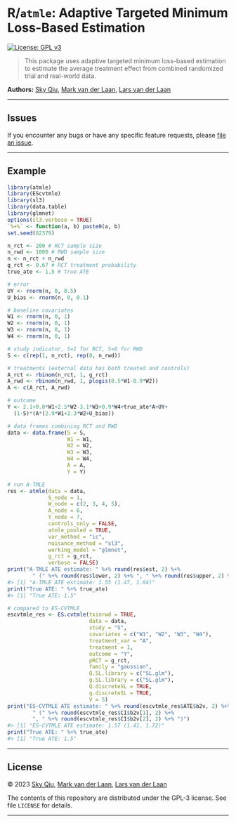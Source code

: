
<!-- README.md is generated from README.Rmd. Please edit that file -->

# R/`atmle`: Adaptive Targeted Minimum Loss-Based Estimation

<!-- badges: start -->

[![License: GPL
v3](https://img.shields.io/badge/License-GPL%20v3-blue.svg)](https://www.gnu.org/licenses/gpl-3.0)
<!-- badges: end -->

> This package uses adaptive targeted minimum loss-based estimation to
> estimate the average treatment effect from combined randomized trial
> and real-world data.

**Authors:** [Sky Qiu](https://github.com/tq21), [Mark van der
Laan](https://vanderlaan-lab.org/), [Lars van der
Laan](https://larsvanderlaan.github.io/)

------------------------------------------------------------------------

## Issues

If you encounter any bugs or have any specific feature requests, please
[file an issue](https://github.com/tq21/atmle/issues).

------------------------------------------------------------------------

## Example

``` r
library(atmle)
library(EScvtmle)
library(sl3)
library(data.table)
library(glmnet)
options(sl3.verbose = TRUE)
`%+%` <- function(a, b) paste0(a, b)
set.seed(82379)

n_rct <- 200 # RCT sample size
n_rwd <- 1000 # RWD sample size
n <- n_rct + n_rwd
g_rct <- 0.67 # RCT treatment probability
true_ate <- 1.5 # true ATE

# error
UY <- rnorm(n, 0, 0.5)
U_bias <- rnorm(n, 0, 0.1)

# baseline covariates
W1 <- rnorm(n, 0, 1)
W2 <- rnorm(n, 0, 1)
W3 <- rnorm(n, 0, 1)
W4 <- rnorm(n, 0, 1)

# study indicator, S=1 for RCT, S=0 for RWD
S <- c(rep(1, n_rct), rep(0, n_rwd))

# treatments (external data has both treated and controls)
A_rct <- rbinom(n_rct, 1, g_rct)
A_rwd <- rbinom(n_rwd, 1, plogis(0.5*W1-0.9*W2))
A <- c(A_rct, A_rwd)

# outcome
Y <- 2.1+0.8*W1+2.5*W2-3.1*W3+0.9*W4+true_ate*A+UY+
  (1-S)*(A*(2.9*W1+2.3*W2+U_bias))

# data frames combining RCT and RWD
data <- data.frame(S = S,
                   W1 = W1,
                   W2 = W2,
                   W3 = W3,
                   W4 = W4,
                   A = A,
                   Y = Y)

# run A-TMLE
res <- atmle(data = data,
             S_node = 1,
             W_node = c(2, 3, 4, 5),
             A_node = 6,
             Y_node = 7,
             controls_only = FALSE,
             atmle_pooled = TRUE,
             var_method = "ic",
             nuisance_method = "sl3",
             working_model = "glmnet",
             g_rct = g_rct,
             verbose = FALSE)
print("A-TMLE ATE estimate: " %+% round(res$est, 2) %+% 
        " (" %+% round(res$lower, 2) %+% ", " %+% round(res$upper, 2) %+% ")")
#> [1] "A-TMLE ATE estimate: 1.55 (1.47, 1.64)"
print("True ATE: " %+% true_ate)
#> [1] "True ATE: 1.5"

# compared to ES-CVTMLE
escvtmle_res <- ES.cvtmle(txinrwd = TRUE,
                          data = data,
                          study = "S",
                          covariates = c("W1", "W2", "W3", "W4"),
                          treatment_var = "A",
                          treatment = 1,
                          outcome = "Y",
                          pRCT = g_rct,
                          family = "gaussian",
                          Q.SL.library = c("SL.glm"),
                          g.SL.library = c("SL.glm"),
                          Q.discreteSL = TRUE,
                          g.discreteSL = TRUE,
                          V = 5)
print("ES-CVTMLE ATE estimate: " %+% round(escvtmle_res$ATE$b2v, 2) %+% 
        " (" %+% round(escvtmle_res$CI$b2v[1], 2) %+% 
        ", " %+% round(escvtmle_res$CI$b2v[2], 2) %+% ")")
#> [1] "ES-CVTMLE ATE estimate: 1.57 (1.41, 1.72)"
print("True ATE: " %+% true_ate)
#> [1] "True ATE: 1.5"
```

------------------------------------------------------------------------

## License

© 2023 [Sky Qiu](https://github.com/tq21), [Mark van der
Laan](https://vanderlaan-lab.org/), [Lars van der
Laan](https://larsvanderlaan.github.io/)

The contents of this repository are distributed under the GPL-3 license.
See file `LICENSE` for details.

------------------------------------------------------------------------
